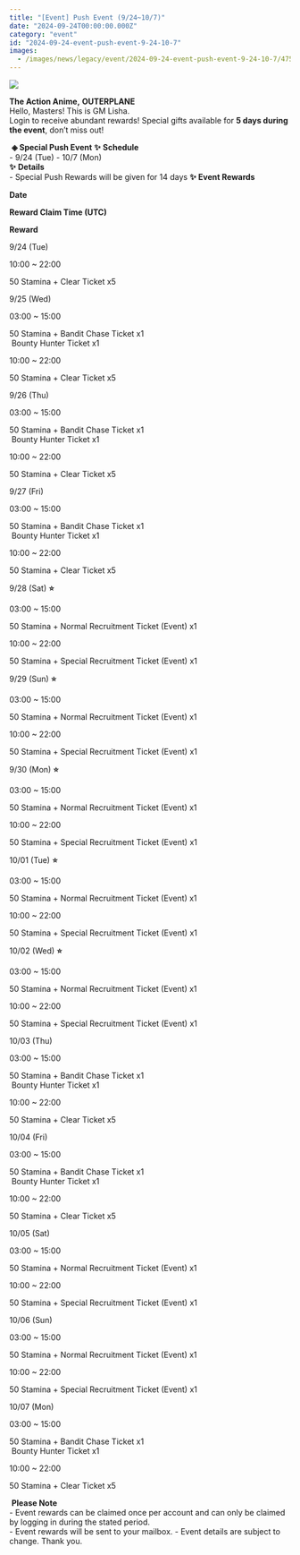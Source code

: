```yaml
---
title: "[Event] Push Event (9/24~10/7)"
date: "2024-09-24T00:00:00.000Z"
category: "event"
id: "2024-09-24-event-push-event-9-24-10-7"
images:
  - /images/news/legacy/event/2024-09-24-event-push-event-9-24-10-7/4759c200b4a94ca4a56a76260f0d31bb.webp
---
```


![](/images/news/legacy/event/2024-09-24-event-push-event-9-24-10-7/4759c200b4a94ca4a56a76260f0d31bb.webp)  
  

**The Action Anime,** **OUTERPLANE**          
Hello, Masters! This is GM Lisha.  
Login to receive abundant rewards! Special gifts available for **5 days during the event**, don’t miss out!  
  
 **◈ Special Push Event** **✨** **Schedule**      
\- 9/24 (Tue) - 10/7 (Mon)  
**✨** **Details**     
\- Special Push Rewards will be given for 14 days **✨** **Event Rewards** 

**Date**

**Reward Claim Time (UTC)**

**Reward**

9/24 (Tue)

10:00 ~ 22:00

50 Stamina + Clear Ticket x5

9/25 (Wed)

03:00 ~ 15:00

50 Stamina + Bandit Chase Ticket x1  
 Bounty Hunter Ticket x1

10:00 ~ 22:00

50 Stamina + Clear Ticket x5

9/26 (Thu)

03:00 ~ 15:00

50 Stamina + Bandit Chase Ticket x1  
 Bounty Hunter Ticket x1

10:00 ~ 22:00

50 Stamina + Clear Ticket x5

9/27 (Fri)

03:00 ~ 15:00

50 Stamina + Bandit Chase Ticket x1  
 Bounty Hunter Ticket x1

10:00 ~ 22:00

50 Stamina + Clear Ticket x5

9/28 (Sat) ****⭐****

03:00 ~ 15:00

50 Stamina + Normal Recruitment Ticket (Event) x1

10:00 ~ 22:00

50 Stamina + Special Recruitment Ticket (Event) x1

9/29 (Sun) ****⭐****

03:00 ~ 15:00

50 Stamina + Normal Recruitment Ticket (Event) x1

10:00 ~ 22:00

50 Stamina + Special Recruitment Ticket (Event) x1

9/30 (Mon) ****⭐****

03:00 ~ 15:00

50 Stamina + Normal Recruitment Ticket (Event) x1

10:00 ~ 22:00

50 Stamina + Special Recruitment Ticket (Event) x1

10/01 (Tue) ****⭐****

03:00 ~ 15:00

50 Stamina + Normal Recruitment Ticket (Event) x1

10:00 ~ 22:00

50 Stamina + Special Recruitment Ticket (Event) x1

10/02 (Wed) ****⭐****

03:00 ~ 15:00

50 Stamina + Normal Recruitment Ticket (Event) x1

10:00 ~ 22:00

50 Stamina + Special Recruitment Ticket (Event) x1

10/03 (Thu)

03:00 ~ 15:00

50 Stamina + Bandit Chase Ticket x1  
 Bounty Hunter Ticket x1

10:00 ~ 22:00

50 Stamina + Clear Ticket x5

10/04 (Fri)

03:00 ~ 15:00

50 Stamina + Bandit Chase Ticket x1  
 Bounty Hunter Ticket x1

10:00 ~ 22:00

50 Stamina + Clear Ticket x5

10/05 (Sat)

03:00 ~ 15:00

50 Stamina + Normal Recruitment Ticket (Event) x1

10:00 ~ 22:00

50 Stamina + Special Recruitment Ticket (Event) x1

10/06 (Sun)

03:00 ~ 15:00

50 Stamina + Normal Recruitment Ticket (Event) x1

10:00 ~ 22:00

50 Stamina + Special Recruitment Ticket (Event) x1

10/07 (Mon)

03:00 ~ 15:00

50 Stamina + Bandit Chase Ticket x1  
 Bounty Hunter Ticket x1

10:00 ~ 22:00

50 Stamina + Clear Ticket x5

 **Please Note**  
\- Event rewards can be claimed once per account and can only be claimed by logging in during the stated period.  
\- Event rewards will be sent to your mailbox. - Event details are subject to change. Thank you.
